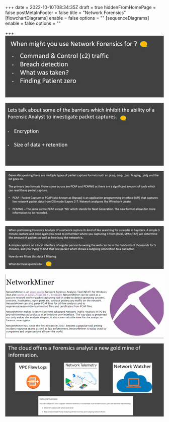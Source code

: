 +++
date = 2022-10-10T08:34:35Z
draft = true
hiddenFromHomePage = false
postMetaInFooter = false
title = "Network Forensics"
[flowchartDiagrams]
enable = false
options = ""
[sequenceDiagrams]
enable = false
options = ""

+++
![](/uploads/snipaste_2022-10-10_19-36-26.jpg)

![](/uploads/snipaste_2022-10-10_19-47-43.jpg)

![](/uploads/snipaste_2022-10-10_19-49-56.jpg)

![](/uploads/snipaste_2022-10-10_19-52-07.jpg)

![](/uploads/snipaste_2022-10-10_20-00-30.jpg)

![](/uploads/snipaste_2022-10-10_20-07-26.jpg)